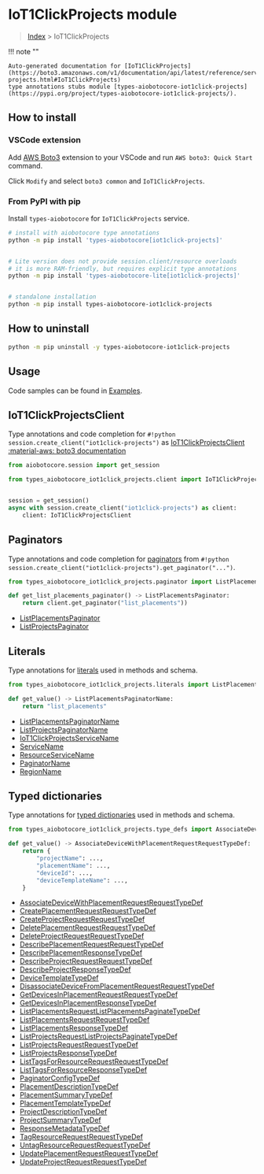 # IoT1ClickProjects module

> [Index](../README.md) > IoT1ClickProjects


!!! note ""

    Auto-generated documentation for [IoT1ClickProjects](https://boto3.amazonaws.com/v1/documentation/api/latest/reference/services/iot1click-projects.html#IoT1ClickProjects)
    type annotations stubs module [types-aiobotocore-iot1click-projects](https://pypi.org/project/types-aiobotocore-iot1click-projects/).

## How to install

### VSCode extension

Add [AWS Boto3](https://marketplace.visualstudio.com/items?itemName=Boto3typed.boto3-ide)
extension to your VSCode and run `AWS boto3: Quick Start` command.

Click `Modify` and select `boto3 common` and `IoT1ClickProjects`.

### From PyPI with pip

Install `types-aiobotocore` for `IoT1ClickProjects` service.

```bash
# install with aiobotocore type annotations
python -m pip install 'types-aiobotocore[iot1click-projects]'


# Lite version does not provide session.client/resource overloads
# it is more RAM-friendly, but requires explicit type annotations
python -m pip install 'types-aiobotocore-lite[iot1click-projects]'


# standalone installation
python -m pip install types-aiobotocore-iot1click-projects
```



## How to uninstall

```bash
python -m pip uninstall -y types-aiobotocore-iot1click-projects
```

## Usage

Code samples can be found in [Examples](./usage.md).

## IoT1ClickProjectsClient

Type annotations and code completion for  `#!python session.create_client("iot1click-projects")` as [IoT1ClickProjectsClient](./client.md)
[:material-aws: boto3 documentation](https://boto3.amazonaws.com/v1/documentation/api/latest/reference/services/iot1click-projects.html#IoT1ClickProjects.Client)

```python title="Usage example"
from aiobotocore.session import get_session

from types_aiobotocore_iot1click_projects.client import IoT1ClickProjectsClient


session = get_session()
async with session.create_client("iot1click-projects") as client:
    client: IoT1ClickProjectsClient
```


## Paginators

Type annotations and code completion for
[paginators](./paginators.md)
from `#!python session.create_client("iot1click-projects").get_paginator("...")`.

```python title="Usage example"
from types_aiobotocore_iot1click_projects.paginator import ListPlacementsPaginator

def get_list_placements_paginator() -> ListPlacementsPaginator:
    return client.get_paginator("list_placements"))
```

- [ListPlacementsPaginator](./paginators.md#listplacementspaginator)
- [ListProjectsPaginator](./paginators.md#listprojectspaginator)








## Literals

Type annotations for [literals](./literals.md) used in methods and schema.

```python title="Usage example"
from types_aiobotocore_iot1click_projects.literals import ListPlacementsPaginatorName

def get_value() -> ListPlacementsPaginatorName:
    return "list_placements"
```

- [ListPlacementsPaginatorName](./literals.md#listplacementspaginatorname)
- [ListProjectsPaginatorName](./literals.md#listprojectspaginatorname)
- [IoT1ClickProjectsServiceName](./literals.md#iot1clickprojectsservicename)
- [ServiceName](./literals.md#servicename)
- [ResourceServiceName](./literals.md#resourceservicename)
- [PaginatorName](./literals.md#paginatorname)
- [RegionName](./literals.md#regionname)




## Typed dictionaries

Type annotations for [typed dictionaries](./type_defs.md) used in methods and schema.

```python title="Usage example"
from types_aiobotocore_iot1click_projects.type_defs import AssociateDeviceWithPlacementRequestRequestTypeDef

def get_value() -> AssociateDeviceWithPlacementRequestRequestTypeDef:
    return {
        "projectName": ...,
        "placementName": ...,
        "deviceId": ...,
        "deviceTemplateName": ...,
    }
```

- [AssociateDeviceWithPlacementRequestRequestTypeDef](./type_defs.md#associatedevicewithplacementrequestrequesttypedef)
- [CreatePlacementRequestRequestTypeDef](./type_defs.md#createplacementrequestrequesttypedef)
- [CreateProjectRequestRequestTypeDef](./type_defs.md#createprojectrequestrequesttypedef)
- [DeletePlacementRequestRequestTypeDef](./type_defs.md#deleteplacementrequestrequesttypedef)
- [DeleteProjectRequestRequestTypeDef](./type_defs.md#deleteprojectrequestrequesttypedef)
- [DescribePlacementRequestRequestTypeDef](./type_defs.md#describeplacementrequestrequesttypedef)
- [DescribePlacementResponseTypeDef](./type_defs.md#describeplacementresponsetypedef)
- [DescribeProjectRequestRequestTypeDef](./type_defs.md#describeprojectrequestrequesttypedef)
- [DescribeProjectResponseTypeDef](./type_defs.md#describeprojectresponsetypedef)
- [DeviceTemplateTypeDef](./type_defs.md#devicetemplatetypedef)
- [DisassociateDeviceFromPlacementRequestRequestTypeDef](./type_defs.md#disassociatedevicefromplacementrequestrequesttypedef)
- [GetDevicesInPlacementRequestRequestTypeDef](./type_defs.md#getdevicesinplacementrequestrequesttypedef)
- [GetDevicesInPlacementResponseTypeDef](./type_defs.md#getdevicesinplacementresponsetypedef)
- [ListPlacementsRequestListPlacementsPaginateTypeDef](./type_defs.md#listplacementsrequestlistplacementspaginatetypedef)
- [ListPlacementsRequestRequestTypeDef](./type_defs.md#listplacementsrequestrequesttypedef)
- [ListPlacementsResponseTypeDef](./type_defs.md#listplacementsresponsetypedef)
- [ListProjectsRequestListProjectsPaginateTypeDef](./type_defs.md#listprojectsrequestlistprojectspaginatetypedef)
- [ListProjectsRequestRequestTypeDef](./type_defs.md#listprojectsrequestrequesttypedef)
- [ListProjectsResponseTypeDef](./type_defs.md#listprojectsresponsetypedef)
- [ListTagsForResourceRequestRequestTypeDef](./type_defs.md#listtagsforresourcerequestrequesttypedef)
- [ListTagsForResourceResponseTypeDef](./type_defs.md#listtagsforresourceresponsetypedef)
- [PaginatorConfigTypeDef](./type_defs.md#paginatorconfigtypedef)
- [PlacementDescriptionTypeDef](./type_defs.md#placementdescriptiontypedef)
- [PlacementSummaryTypeDef](./type_defs.md#placementsummarytypedef)
- [PlacementTemplateTypeDef](./type_defs.md#placementtemplatetypedef)
- [ProjectDescriptionTypeDef](./type_defs.md#projectdescriptiontypedef)
- [ProjectSummaryTypeDef](./type_defs.md#projectsummarytypedef)
- [ResponseMetadataTypeDef](./type_defs.md#responsemetadatatypedef)
- [TagResourceRequestRequestTypeDef](./type_defs.md#tagresourcerequestrequesttypedef)
- [UntagResourceRequestRequestTypeDef](./type_defs.md#untagresourcerequestrequesttypedef)
- [UpdatePlacementRequestRequestTypeDef](./type_defs.md#updateplacementrequestrequesttypedef)
- [UpdateProjectRequestRequestTypeDef](./type_defs.md#updateprojectrequestrequesttypedef)

